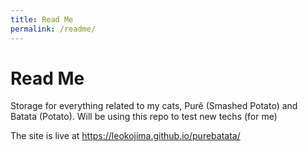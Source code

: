 ```yaml
---
title: Read Me
permalink: /readme/
---
```


# Read Me
Storage for everything related to my cats, Purê (Smashed Potato) and Batata (Potato). Will be using this repo to test new techs (for me)

The site is live at https://leokojima.github.io/purebatata/
